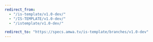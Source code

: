 ```yaml
---
redirect_from:
  - "/is-template/v1.0-dev/"
  - "/IS-TEMPLATE/v1.0-dev/"
  - "/istemplate/v1.0-dev/"

redirect_to: "https://specs.amwa.tv/is-template/branches/v1.0-dev"
---
```

